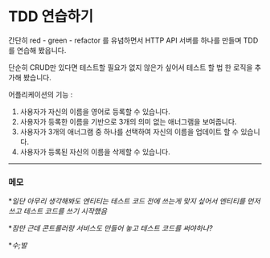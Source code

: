 # TDD 연습하기
간단히 red - green - refactor 를 유념하면서 HTTP API 서버를 하나를 만들며 TDD를 연습해 봤읍니다.  

단순히 CRUD만 있다면 테스트할 필요가 없지 않은가 싶어서 테스트 할 법 한 로직을 추가해 봤습니다.  

어플리케이션의 기능 :  
1. 사용자가 자신의 이름을 영어로 등록할 수 있습니다.
2. 사용자가 등록한 이름을 기반으로 3개의 의미 없는 애너그램을 보여줍니다.
3. 사용자가 3개의 애너그램 중 하나를 선택하여 자신의 이름을 업데이트 할 수 있습니다.
4. 사용자가 등록된 자신의 이름을 삭제할 수 있습니다.

---------------
### 메모  

*_일단 아무리 생각해봐도 엔티티는 테스트 코드 전에 쓰는게 맞지 싶어서 엔티티를 먼저 쓰고 테스트 코드를 쓰기 시작했음_  

*_잠만 근데 콘트롤러랑 서비스도 만들어 놓고 테스트 코드를 써야하나?_  

*_수;발_